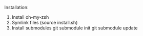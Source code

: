 Installation:

1) Install oh-my-zsh
2) Symlink files (source install.sh)
3) Install submodules
   git submodule init
   git submodule update
